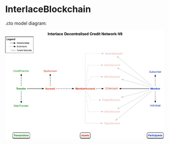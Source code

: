 # InterlaceBlockchain


.cto model diagram:

![](https://raw.githubusercontent.com/InterlaceProject/InterlaceBlockchain/master/Figs/DCN_V8.jpg)
